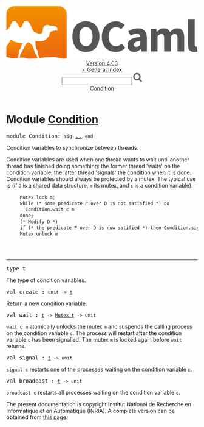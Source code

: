 <!-- ((! set title API !)) ((! set documentation !)) ((! set api !)) ((! set nobreadcrumb !)) -->
<div class="api"><header><nav class="toc brand"><a class="brand" href="https://ocaml.org/"><img src="colour-logo-gray.svg" class="svg" alt="OCaml"></a></nav><nav class="toc"><div class="toc_version"><a href="/docs" id="version-select">Version 4.03</a></div><a href="index.html">&lt; General Index</a><div class="api_search"><input type="text" name="apisearch" id="api_search" oninput="mySearch(false);" onkeypress="this.oninput();" onclick="this.oninput();" onpaste="this.oninput();">
<img src="search_icon.svg" alt="Search" class="svg" onclick="mySearch(false)"></div>
<div id="search_results"></div><div class="toc_title"><a href="#top">Condition</a></div><ul></ul></nav></header>

<h1>Module <a href="type_Condition.html">Condition</a></h1>

<pre><span class="keyword">module</span> Condition: <code class="code"><span class="keyword">sig</span></code> <a href="Condition.html">..</a> <code class="code"><span class="keyword">end</span></code></pre><div class="info module top">
Condition variables to synchronize between threads.
<p>

   Condition variables are used when one thread wants to wait until another
   thread has finished doing something: the former thread 'waits' on the
   condition variable, the latter thread 'signals' the condition when it
   is done. Condition variables should always be protected by a mutex.
   The typical use is (if <code class="code"><span class="constructor">D</span></code> is a shared data structure, <code class="code">m</code> its mutex,
   and <code class="code">c</code> is a condition variable):
   </p><pre class="codepre"><code class="code">&nbsp;&nbsp;&nbsp;&nbsp;&nbsp;<span class="constructor">Mutex</span>.lock&nbsp;m;
&nbsp;&nbsp;&nbsp;&nbsp;&nbsp;<span class="keyword">while</span>&nbsp;<span class="comment">(*&nbsp;some&nbsp;predicate&nbsp;P&nbsp;over&nbsp;D&nbsp;is&nbsp;not&nbsp;satisfied&nbsp;*)</span>&nbsp;<span class="keyword">do</span>
&nbsp;&nbsp;&nbsp;&nbsp;&nbsp;&nbsp;&nbsp;<span class="constructor">Condition</span>.wait&nbsp;c&nbsp;m
&nbsp;&nbsp;&nbsp;&nbsp;&nbsp;<span class="keyword">done</span>;
&nbsp;&nbsp;&nbsp;&nbsp;&nbsp;<span class="comment">(*&nbsp;Modify&nbsp;D&nbsp;*)</span>
&nbsp;&nbsp;&nbsp;&nbsp;&nbsp;<span class="keyword">if</span>&nbsp;<span class="comment">(*&nbsp;the&nbsp;predicate&nbsp;P&nbsp;over&nbsp;D&nbsp;is&nbsp;now&nbsp;satified&nbsp;*)</span>&nbsp;<span class="keyword">then</span>&nbsp;<span class="constructor">Condition</span>.signal&nbsp;c;
&nbsp;&nbsp;&nbsp;&nbsp;&nbsp;<span class="constructor">Mutex</span>.unlock&nbsp;m
&nbsp;&nbsp;&nbsp;</code></pre><br>
</div>
<hr width="100%">

<pre><span id="TYPEt"><span class="keyword">type</span> <code class="type"></code>t</span> </pre>
<div class="info ">
The type of condition variables.<br>
</div>


<pre><span id="VALcreate"><span class="keyword">val</span> create</span> : <code class="type">unit -&gt; <a href="Condition.html#TYPEt">t</a></code></pre><div class="info ">
Return a new condition variable.<br>
</div>

<pre><span id="VALwait"><span class="keyword">val</span> wait</span> : <code class="type"><a href="Condition.html#TYPEt">t</a> -&gt; <a href="Mutex.html#TYPEt">Mutex.t</a> -&gt; unit</code></pre><div class="info ">
<code class="code">wait c m</code> atomically unlocks the mutex <code class="code">m</code> and suspends the
   calling process on the condition variable <code class="code">c</code>. The process will
   restart after the condition variable <code class="code">c</code> has been signalled.
   The mutex <code class="code">m</code> is locked again before <code class="code">wait</code> returns.<br>
</div>

<pre><span id="VALsignal"><span class="keyword">val</span> signal</span> : <code class="type"><a href="Condition.html#TYPEt">t</a> -&gt; unit</code></pre><div class="info ">
<code class="code">signal c</code> restarts one of the processes waiting on the
   condition variable <code class="code">c</code>.<br>
</div>

<pre><span id="VALbroadcast"><span class="keyword">val</span> broadcast</span> : <code class="type"><a href="Condition.html#TYPEt">t</a> -&gt; unit</code></pre><div class="info ">
<code class="code">broadcast c</code> restarts all processes waiting on the
   condition variable <code class="code">c</code>.<br>
</div>
<div class="copyright">The present documentation is copyright Institut National de Recherche en Informatique et en Automatique (INRIA). A complete version can be obtained from <a href="http://caml.inria.fr/pub/docs/manual-ocaml/">this page</a>.</div></div>